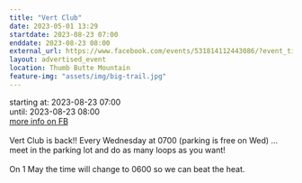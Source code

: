 ```yaml
---
title: "Vert Club"
date: 2023-05-01 13:29
startdate: 2023-08-23 07:00
enddate: 2023-08-23 08:00
external_url: https://www.facebook.com/events/531814112443086/?event_time_id=531814169109747
layout: advertised_event
location: Thumb Butte Mountain
feature-img: "assets/img/big-trail.jpg"
---
```


starting at: 2023-08-23 07:00<br>until: 2023-08-23 08:00<br><a href="https://www.facebook.com/events/531814112443086/?event_time_id=531814169109747">more info on FB</a><br><br>Vert Club is back!! Every Wednesday at 0700 (parking is free on Wed) … meet in the parking lot and do as many loops as you want!<br>
  <br>
  On 1 May the time will change to 0600 so we can beat the heat.<br>
  <br>
  
